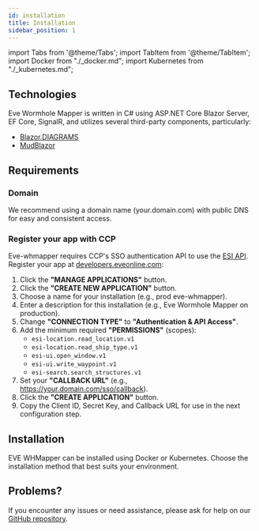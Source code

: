```yaml
---
id: installation
title: Installation
sidebar_position: 1
---
```


import Tabs from '@theme/Tabs';
import TabItem from '@theme/TabItem';
import Docker from "./_docker.md";
import Kubernetes from "./_kubernetes.md";

## Technologies

Eve Wormhole Mapper is written in C# using ASP.NET Core Blazor Server, EF Core, SignalR, and utilizes several third-party components, particularly:

- [Blazor.DIAGRAMS](https://blazor-diagrams.zhaytam.com)
- [MudBlazor](https://mudblazor.com)

## Requirements

### Domain

We recommend using a domain name (your.domain.com) with public DNS for easy and consistent access.

### Register your app with CCP

Eve-whmapper requires CCP's SSO authentication API to use the [ESI API](https://esi.evetech.net/ui/). Register your app at [developers.eveonline.com](https://developers.eveonline.com):

1. Click the **"MANAGE APPLICATIONS"** button.
2. Click the **"CREATE NEW APPLICATION"** button.
3. Choose a name for your installation (e.g., prod eve-whmapper).
4. Enter a description for this installation (e.g., Eve Wormhole Mapper on production).
5. Change **"CONNECTION TYPE"** to **"Authentication & API Access"**.
6. Add the minimum required **"PERMISSIONS"** (scopes):
   - `esi-location.read_location.v1`
   - `esi-location.read_ship_type.v1`
   - `esi-ui.open_window.v1`
   - `esi-ui.write_waypoint.v1`
   - `esi-search.search_structures.v1`
7. Set your **"CALLBACK URL"** (e.g., https://your.domain.com/sso/callback).
8. Click the **"CREATE APPLICATION"** button.
9. Copy the Client ID, Secret Key, and Callback URL for use in the next configuration step.

## Installation

EVE WHMapper can be installed using Docker or Kubernetes. Choose the installation method that best suits your environment.

<Tabs>
<TabItem value="docker" label="Docker" default>
<Docker/>
</TabItem>
<TabItem value="kubernetes" label="Kubernetes">
<Kubernetes/>
</TabItem>
</Tabs>

## Problems?

If you encounter any issues or need assistance, please ask for help on our [GitHub repository](https://github.com/pfh59/eve-whmapper).